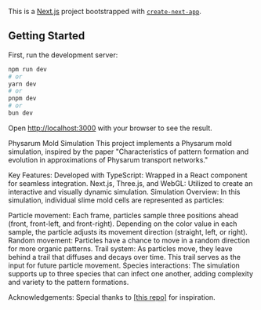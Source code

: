 This is a [Next.js](https://nextjs.org) project bootstrapped with [`create-next-app`](https://nextjs.org/docs/app/api-reference/cli/create-next-app).

## Getting Started

First, run the development server:

```bash
npm run dev
# or
yarn dev
# or
pnpm dev
# or
bun dev
```

Open [http://localhost:3000](http://localhost:3000) with your browser to see the result.

Physarum Mold Simulation
This project implements a Physarum mold simulation, inspired by the paper "Characteristics of pattern formation and evolution in approximations of Physarum transport networks."

Key Features:
Developed with TypeScript: Wrapped in a React component for seamless integration.
Next.js, Three.js, and WebGL: Utilized to create an interactive and visually dynamic simulation.
Simulation Overview:
In this simulation, individual slime mold cells are represented as particles:

Particle movement: Each frame, particles sample three positions ahead (front, front-left, and front-right). Depending on the color value in each sample, the particle adjusts its movement direction (straight, left, or right).
Random movement: Particles have a chance to move in a random direction for more organic patterns.
Trail system: As particles move, they leave behind a trail that diffuses and decays over time. This trail serves as the input for future particle movement.
Species interactions: The simulation supports up to three species that can infect one another, adding complexity and variety to the pattern formations.

Acknowledgements:
Special thanks to [\[this repo\]](https://github.com/Bewelge/Physarum-WebGL?tab=readme-ov-file) for inspiration. 


